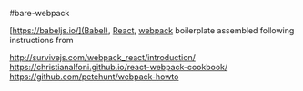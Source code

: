 #bare-webpack

[https://babeljs.io/](Babel), [React](http://facebook.github.io/react/), [webpack](http://webpack.github.io/)
boilerplate assembled following instructions from

http://survivejs.com/webpack_react/introduction/
https://christianalfoni.github.io/react-webpack-cookbook/
https://github.com/petehunt/webpack-howto
